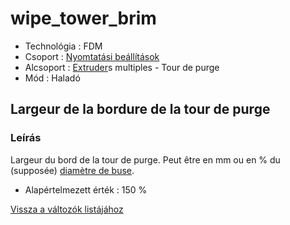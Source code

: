 # wipe\_tower\_brim

* Technológia : FDM
* Csoport : [Nyomtatási beállítások](../../../konfig/print_settings)
* Alcsoport : [Extruder](../../beallitasok/printer_settings.md#extrudeuse)s multiples - Tour de purge
* Mód : Haladó

## Largeur de la bordure de la tour de purge

### Leírás

Largeur du bord de la tour de purge. Peut être en mm ou en % du \(supposée\) [diamètre de buse](nozzle_diameter.md).

* Alapértelmezett érték : 150 %

[Vissza a változók listájához](../../variable_list)


